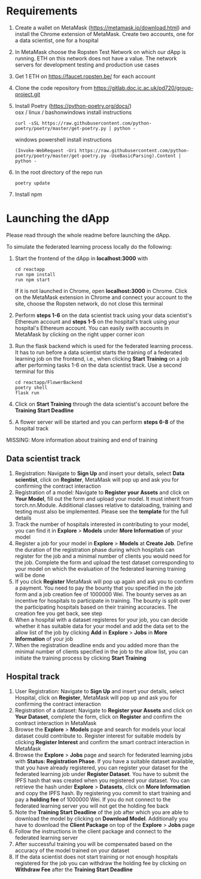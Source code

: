 # Requirements

1. Create a wallet on MetaMask (https://metamask.io/download.html) and install the Chrome extension of MetaMask. Create two accounts, one for a data scientist, one for a hospital
2. In MetaMask choose the Ropsten Test Network on which our dApp is running. ETH on this network does not have a value. The network servers for development testing and production use cases
3. Get 1 ETH on https://faucet.ropsten.be/ for each account

4. Clone the code repository from https://gitlab.doc.ic.ac.uk/pd720/group-project.git
5. Install Poetry (https://python-poetry.org/docs/) \
   osx / linux / bashonwindows install instructions 
    ```properties
    curl -sSL https://raw.githubusercontent.com/python-poetry/poetry/master/get-poetry.py | python -
    ```

    windows powershell install instructions 
    ```properties
    (Invoke-WebRequest -Uri https://raw.githubusercontent.com/python-poetry/poetry/master/get-poetry.py -UseBasicParsing).Content | python -
    ```

6. In the root directory of the repo run
   ```properties
   poetry update
   ``` 
7. Install npm

# Launching the dApp
Please read through the whole readme before launching the dApp.

To simulate the federated learning process locally do the following:

1. Start the frontend of the dApp in **localhost:3000** with
    ```properties
    cd reactapp
    run npm install
    run npm start
    ```
    If it is not launched in Chrome, open **localhost:3000** in Chrome.
    Click on the MetaMask extension in Chrome and connect your account to the site, choose the Ropsten network, do not close this terminal

1. Perform **steps 1-6** on the data scientist track using your data scientist's Ethereum account and **steps 1-5** on the hospital's track using your hospital's Ethereum account. You can easily swith accounts in MetaMask by clicking on the right upper corner icon

2. Run the flask backend which is used for the federated learning process. It has to run before a data scientist starts the training of a federated learning job on the frontend, i.e., when clicking **Start Training** on a job after performing tasks 1-6 on the data scientist track. Use a second terminal for this

    ```properties
    cd reactapp/FlowerBackend
    poetry shell
    flask run
    ```
3. Click on **Start Training** through the data scientist's account before the **Training Start Deadline**
4. A flower server will be started and you can perform **steps 6-8** of the hospital track

MISSING: More information about training and end of training




## Data scientist track
1.  Registration: Navigate to **Sign Up** and insert your details, select **Data scientist**, click on **Register**, MetaMask will pop up and ask you for confirming the contract interaction
2.  Registration of a model: Navigate to **Register your Assets** and click on **Your Model**, fill out the form and upload your model. It must inherit from torch.nn.Module. Additional classes relative to dataloading, training and testing must also be implemented. Please see the **template** for the full details
3.  Track the number of hospitals interested in contributing to your model, you can find it in **Explore** > **Models** under **More Information** of your model
4.  Register a job for your model in **Explore** > **Models** at **Create Job**. Define the duration of the registration phase during which hospitals can register for the job and a minimal number of clients you would need for the job. Complete the form and upload the test dataset corresponding to your model on which the evaluation of the federated learning training will be done
5. If you click **Register** MetaMask will pop up again and ask you to confirm a payment. You need to pay the bounty that you specified in the job form and a job creation fee of 1000000 Wei. The bounty serves as an incentive for hospitals to participate in training. The bounty is split over the participating hospitals based on their training accuracies. The creation fee you get back, see step 
6.  When a hospital with a dataset registeres for your job, you can decide whether it has suitable data for your model and add the data set to the allow list of the job by clicking **Add** in **Explore** > **Jobs** in **More Information** of your job
7.  When the registration deadline ends and you added more than the minimal number of clients specified in the job to the allow list, you can initiate the training process by clicking **Start Training**

## Hospital track
1. User Registration: Navigate to **Sign Up** and insert your details, select Hospital, click on **Register**, MetaMask will pop up and ask you for confirming the contract interaction
2. Registration of a dataset: Navigate to **Register your Assets** and click on **Your Dataset**, complete the form, click on **Register** and confirm the contract interaction in MetaMask
3. Browse the **Explore** > **Models** page and search for models your local dataset could contribute to. Register interest for suitable models by clicking **Register Interest** and confirm the smart contract interaction in MetaMask
4. Browse the **Explore** > **Jobs** page and search for federated learning jobs with **Status: Registration Phase**. If you have a suitable dataset available, that you have already registered, you can register your dataset for the federated learning job under **Register Dataset**. You have to submit the IPFS hash that was created when you registered your dataset. You can retrieve the hash under **Explore** > **Datasets**, click on **More Information** and copy the IPFS hash. By registering you commit to start training and pay a **holding fee** of 1000000 Wei. If you do not connect to the federated learning server you will not get the holding fee back
5. Note the **Training Start Deadline** of the job after which you are able to download the model by clicking on **Download Model**. Additionally you have to download the **Client Package** on top of the **Explore** > **Jobs** page
6. Follow the instructions in the client package and connect to the federated learning server
7. After successful training you will be compensated based on the accuracy of the model trained on your dataset
8. If the data scientist does not start training or not enough hospitals registered for the job you can withdraw the holding fee by clicking on **Withdraw Fee** after the **Training Start Deadline**